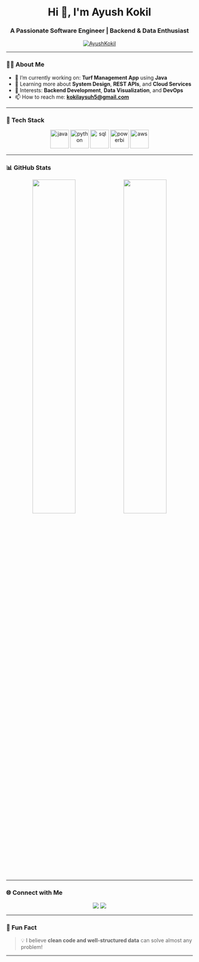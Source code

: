  

<h1 align="center">Hi 👋, I'm Ayush Kokil</h1>
<h3 align="center">A Passionate Software Engineer | Backend & Data Enthusiast</h3>

<p align="center">
  <a href="https://github.com/your-username">
    <img src="https://komarev.com/ghpvc/?username=your-username&label=Profile%20views&color=0e75b6&style=flat" alt="AyushKokil" />
  </a>
</p>

---

### 👨‍💻 About Me

- 🔭 I’m currently working on: **Turf Management App** using **Java**
- 🌱 Learning more about **System Design**, **REST APIs**, and **Cloud Services**
- 🧠 Interests: **Backend Development**, **Data Visualization**, and **DevOps**
- 📫 How to reach me: **kokilaysuh5@gmail.com** 

---

 

 ### 🚀 Tech Stack

<p align="center">
  <img src="https://cdn.jsdelivr.net/gh/devicons/devicon/icons/java/java-original.svg" alt="java" width="50" height="50"/>
  <img src="https://cdn.jsdelivr.net/gh/devicons/devicon/icons/python/python-original.svg" alt="python" width="50" height="50"/>
  <img src="https://cdn.jsdelivr.net/gh/devicons/devicon/icons/mysql/mysql-original.svg" alt="sql" width="50" height="50"/>
  <img src="https://img.icons8.com/color/48/power-bi.png" alt="powerbi" width="50" height="50"/>
  <img src="https://img.icons8.com/color/48/000000/amazon-web-services.png" alt="aws" width="50" height="50"/>
</p>


---

### 📊 GitHub Stats
 <p align="center">
  <img src="https://github-readme-stats.vercel.app/api?username=AyushKokil&show_icons=true&theme=tokyonight" width="48%" />
  <img src="https://github-readme-streak-stats.herokuapp.com/?user=AyushKokil&theme=tokyonight" width="48%" />
</p>

---

### 🌐 Connect with Me

<p align="center">
  <a href="https://www.linkedin.com/in/ayush-kokil-231601218/-linkedin" target="blank"><img src="https://img.shields.io/badge/-LinkedIn-blue?style=for-the-badge&logo=Linkedin&logoColor=white"/></a>
  <a href="mailto:kokilayush5@gmail.com"><img src="https://img.shields.io/badge/-Email-c14438?style=for-the-badge&logo=Gmail&logoColor=white"/></a>
</p>

---

### 🧠 Fun Fact
> 💡 I believe **clean code and well-structured data** can solve almost any problem!

---
 
